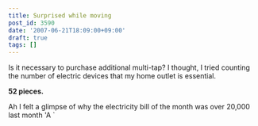 ```yaml
---
title: Surprised while moving
post_id: 3590
date: '2007-06-21T18:09:00+09:00'
draft: true
tags: []
---
```


Is it necessary to purchase additional multi-tap? I thought, I tried counting the number of electric devices that my home outlet is essential.

**52 pieces.**

Ah I felt a glimpse of why the electricity bill of the month was over 20,000 last month 'A `
